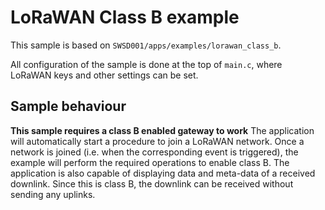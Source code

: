 # LoRaWAN Class B example


This sample is based on `SWSD001/apps/examples/lorawan_class_b`.

All configuration of the sample is done at the top of `main.c`, where LoRaWAN keys and other settings can be set.

## Sample behaviour

**This sample requires a class B enabled gateway to work**
The application will automatically start a procedure to join a LoRaWAN network.
Once a network is joined (i.e. when the corresponding event is triggered), the example will perform the required operations to enable class B.
The application is also capable of displaying data and meta-data of a received downlink. Since this is class B, the downlink can be received without sending any uplinks.
